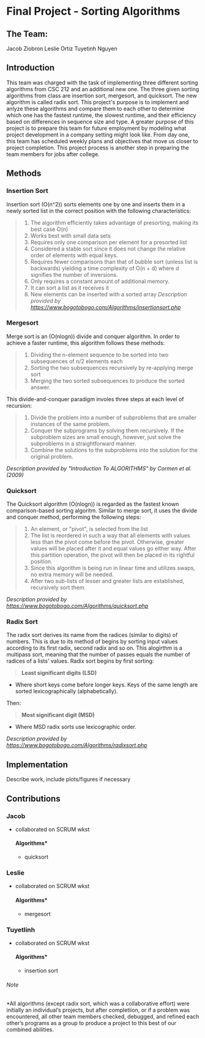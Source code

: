# Final Project - Sorting Algorithms

## The Team:

Jacob Ziobron
Leslie Ortiz
Tuyetinh Nguyen

## Introduction

This team was charged with the task of implementing three different sorting algorithms from CSC 212 and an additional
new one. The three given sorting algorithms from class are insertion sort, mergesort, and quicksort. The new algorithm is
called radix sort. This project's purpose is to implement and anlyze these algorithms and compare them to each other to
determine which one has the fastest runtime, the slowest runtime, and their efficiency based on differences in
sequence size and type. A greater purpose of this project is to prepare this team for future employment by
modeling what project development in a company setting might look like. From day one, this team has scheduled
weekly plans and objectives that move us closer to project completion. This project process is another step
in preparing the team members for jobs after college.

## Methods

### Insertion Sort

Insertion sort (O(n^2)) sorts elements one by one and inserts them in a newly sorted list in the correct position with the following characteristics:
> 1. The algorithm efficiently takes advantage of presorting, making its best case O(n)
> 2. Works best with small data sets
> 3. Requires only one comparison per element for a presorted list
> 4. Considered a stable sort since it does not change the relative order of elements with equal keys.
> 5. Requires fewer comparisons than that of bubble sort (unless list is backwards) yielding a time complexity of O(n + d) where d signifies the number of inversions.
> 6. Only requires a constant amount of additional memory.
> 7. It can sort a list as it receives it
> 8. New elements can be inserted with a sorted array
*Description provided by https://www.bogotobogo.com/Algorithms/insertionsort.php*


### Mergesort

Merge sort is an (O(nlogn)) divide and conquer algorithm. In order to achieve a faster runtime, this algorithm follows these methods:
> 1. Dividing the n-element sequence to be sorted into two subsequences of n/2 elements each
> 2. Sorting the two subsequences recursively by re-applying merge sort
> 3. Merging the two sorted subsequences to produce the sorted answer.

This divide-and-conquer paradigm involes three steps at each level of recursion:
> 1. Divide the problem into a number of subproblems that are smaller instances of the same problem.
> 2. Conquer the subprograms by solving them recursively. If the subproblem sizes are small enough, however, just solve the subproblems in a straightforward manner.
> 3. Combine the solutions to the subproblems into the solution for the original problem.

*Description provided by "Introduction To ALGORITHMS" by Cormen et al. (2009)*

### Quicksort

The Quicksort algorithm (O(nlogn)) is regarded as the fastest known comparison-based sorting algoritm. Similar to merge sort, it uses the divide and conquer method, performing the following steps:
> 1. An element, or "pivot", is selected from the list
> 2. The list is reordered in such a way that all elements with values less than the pivot come before the pivot. Otherwise, greater values will be placed after it and equal values go either way. After this partition operation, the pivot will then be placed in its rightful position.
> 3. Since this algorithm is being run in linear time and utilizes swaps, no extra memory will be needed. 
> 4. After two sub-lists of lesser and greater lists are established, recursively sort them.

*Description provided by https://www.bogotobogo.com/Algorithms/quicksort.php*


### Radix Sort

The radix sort derives its name from the radices (similar to digits) of numbers. This is due to its method of begins by sorting input values according to its first radix, second radix and so on. This alogirthm is a multipass sort, meaning that the number of passes equals the number of radices of a lists' values. Radix sort begins by first sorting:

> **Least significant digits (LSD)**
- Where short keys come before longer keys. Keys of the same length are sorted lexicographically (alphabetically).

Then:

> **Most significant digit (MSD)**
- Where MSD radix sorts use lexicographic order. 

*Description provided by https://www.bogotobogo.com/Algorithms/radixsort.php*

## Implementation

Describe work, include plots/figures if necessary

## Contributions

### Jacob

- collaborated on SCRUM wkst

  #### Algorithms*

  - quicksort

### Leslie

- collaborated on SCRUM wkst

  #### Algorithms*

  - mergesort

### Tuyetlinh

- collaborated on SCRUM wkst

  #### Algorithms*

  - insertion sort

###### Note

*All algorithms (except radix sort, which was a collaborative effort) were initially an individual’s projects,
but after completiion, or if a problem was encountered, all other team members checked, debugged, and refined
each other’s programs as a group to produce a project to this best of our combined abilities.




